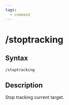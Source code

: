 ```yaml
---
tags:
  - command
---
```


# /stoptracking

## Syntax

<!--cmd-syntax-start-->
```eqcommand
/stoptracking
```
<!--cmd-syntax-end-->

## Description

<!--cmd-desc-start-->
Stop tracking current target.
<!--cmd-desc-end-->
